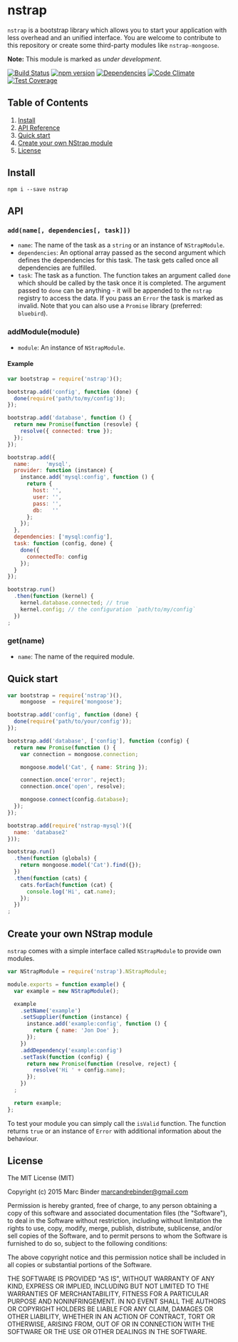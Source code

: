 nstrap
======
`nstrap` is a bootstrap library which allows you to start your application with less overhead and an unified interface. You are welcome to contribute to this repository or create some third-party modules like `nstrap-mongoose`.

**Note:** This module is marked as _under development_.

[![Build Status](https://travis-ci.org/MrBoolean/nstrap.svg?branch=master)](https://travis-ci.org/MrBoolean/nstrap) [![npm version](https://badge.fury.io/js/nstrap.svg)](http://badge.fury.io/js/nstrap) [![Dependencies](https://david-dm.org/MrBoolean/nstrap.svg)](https://travis-ci.org/MrBoolean/nstrap) [![Code Climate](https://codeclimate.com/github/MrBoolean/nstrap/badges/gpa.svg)](https://codeclimate.com/github/MrBoolean/nstrap) [![Test Coverage](https://codeclimate.com/github/MrBoolean/nstrap/badges/coverage.svg)](https://codeclimate.com/github/MrBoolean/nstrap/coverage)

## Table of Contents
1. [Install](#install)
2. [API Reference](#api)
3. [Quick start](#quick-start)
4. [Create your own NStrap module](#create-your-own-nstrap-module)
5. [License](#license)

## Install
```
npm i --save nstrap
```

## API
### `add(name[, dependencies[, task]])`
- `name`: The name of the task as a `string` or an instance of `NStrapModule`.
- `dependencies`: An optional array passed as the second argument which defines the dependencies for this task. The task gets called once all dependencies are fulfilled.
- `task`: The task as a function. The function takes an argument called `done` which should be called by the task once it is completed. The argument passed to `done` can be anything - it will be appended to the `nstrap` registry to access the data. If you pass an `Error` the task is marked as invalid. Note that you can also use a `Promise` library (preferred: `bluebird`).

### addModule(module)
- `module`: An instance of `NStrapModule`.

#### Example
```javascript
var bootstrap = require('nstrap')();

bootstrap.add('config', function (done) {
  done(require('path/to/my/config'));
});

bootstrap.add('database', function () {
  return new Promise(function (resovle) {
    resolve({ connected: true });
  });
});

bootstrap.add({
  name:     'mysql',
  provider: function (instance) {
    instance.add('mysql:config', function () {
      return {
        host: '',
        user: '',
        pass: '',
        db:   ''
      };
    });
  },
  dependencies: ['mysql:config'],
  task: function (config, done) {
    done({
      connectedTo: config
    });
  }
});

bootstrap.run()
  .then(function (kernel) {
    kernel.database.connected; // true
    kernel.config; // the configuration `path/to/my/config`
  })
;
```

### get(name)
- `name`: The name of the required module.

## Quick start
```javascript
var bootstrap = require('nstrap')(),
    mongoose  = require('mongoose');

bootstrap.add('config', function (done) {
  done(require('path/to/your/config'));
});

bootstrap.add('database', ['config'], function (config) {
  return new Promise(function () {
    var connection = mongoose.connection;

    mongoose.model('Cat', { name: String });

    connection.once('error', reject);
    connection.once('open', resolve);

    mongoose.connect(config.database);
  });
});

bootstrap.add(require('nstrap-mysql')({
  name: 'database2'
}));

bootstrap.run()
  .then(function (globals) {
    return mongoose.model('Cat').find({});
  })
  .then(function (cats) {
    cats.forEach(function (cat) {
      console.log('Hi', cat.name);
    });
  })
;
```

## Create your own NStrap module
`nstrap` comes with a simple interface called `NStrapModule` to provide own modules.

```javascript
var NStrapModule = require('nstrap').NStrapModule;

module.exports = function example() {
  var example = new NStrapModule();

  example
    .setName('example')
    .setSupplier(function (instance) {
      instance.add('example:config', function () {
        return { name: 'Jon Doe' };
      });
    })
    .addDependency('example:config')
    .setTask(function (config) {
      return new Promise(function (resolve, reject) {
        resolve('Hi ' + config.name);
      });
    })
  ;

  return example;
};
```

To test your module you can simply call the `isValid` function. The function returns `true` or an instance of `Error` with additional information about the behaviour.

## License
The MIT License (MIT)

Copyright (c) 2015 Marc Binder <marcandrebinder@gmail.com>

Permission is hereby granted, free of charge, to any person obtaining a copy
of this software and associated documentation files (the "Software"), to deal
in the Software without restriction, including without limitation the rights
to use, copy, modify, merge, publish, distribute, sublicense, and/or sell
copies of the Software, and to permit persons to whom the Software is
furnished to do so, subject to the following conditions:

The above copyright notice and this permission notice shall be included in
all copies or substantial portions of the Software.

THE SOFTWARE IS PROVIDED "AS IS", WITHOUT WARRANTY OF ANY KIND, EXPRESS OR
IMPLIED, INCLUDING BUT NOT LIMITED TO THE WARRANTIES OF MERCHANTABILITY,
FITNESS FOR A PARTICULAR PURPOSE AND NONINFRINGEMENT. IN NO EVENT SHALL THE
AUTHORS OR COPYRIGHT HOLDERS BE LIABLE FOR ANY CLAIM, DAMAGES OR OTHER
LIABILITY, WHETHER IN AN ACTION OF CONTRACT, TORT OR OTHERWISE, ARISING FROM,
OUT OF OR IN CONNECTION WITH THE SOFTWARE OR THE USE OR OTHER DEALINGS IN
THE SOFTWARE.